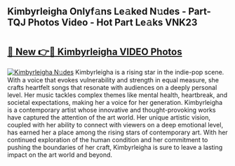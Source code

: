 ## Kimbyrleigha Onlyf𝚊ns Le𝚊ked N𝚞des - Part-TQJ Photos Video - Hot Part Le𝚊ks VNK23

# <h2><a href="http://ab69779.deff.icu/?id=Kimbyrleigha">🔗 New 👉🔴 Kimbyrleigha VIDEO Photos</a></h2>

[![Kimbyrleigha N𝚞des](https://i.imgur.com/rIISA9y.gif)](http://ab69779.deff.icu/?id=Kimbyrleigha)
Kimbyrleigha is a rising star in the indie-pop scene. With a voice that evokes vulnerability and strength in equal measure, she crafts heartfelt songs that resonate with audiences on a deeply personal level. Her music tackles complex themes like mental health, heartbreak, and societal expectations, making her a voice for her generation. Kimbyrleigha is a contemporary artist whose innovative and thought-provoking works have captured the attention of the art world. Her unique artistic vision, coupled with her ability to connect with viewers on a deep emotional level, has earned her a place among the rising stars of contemporary art. With her continued exploration of the human condition and her commitment to pushing the boundaries of her craft, Kimbyrleigha is sure to leave a lasting impact on the art world and beyond.
